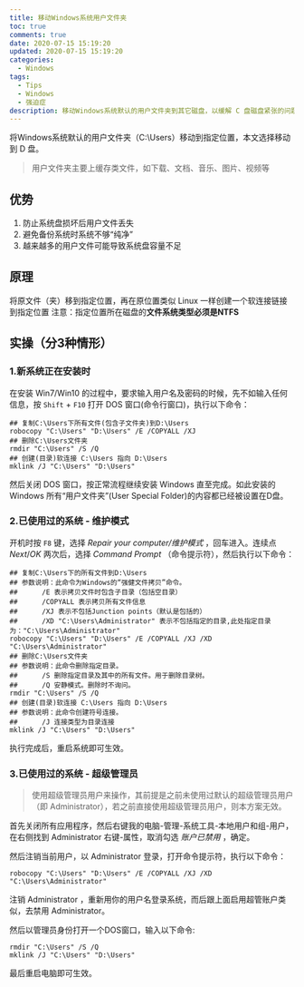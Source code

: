```yaml
---
title: 移动Windows系统用户文件夹
toc: true
comments: true
date: 2020-07-15 15:19:20
updated: 2020-07-15 15:19:20
categories:
  - Windows
tags:
  - Tips
  - Windows
  - 强迫症
description: 移动Windows系统默认的用户文件夹到其它磁盘，以缓解 C 盘磁盘紧张的问题
---
```


将Windows系统默认的用户文件夹（C:\\Users）移动到指定位置，本文选择移动到 D 盘。
> 用户文件夹主要上缓存类文件，如下载、文档、音乐、图片、视频等

## 优势
1. 防止系统盘损坏后用户文件丢失
2. 避免备份系统时系统不够“纯净”
3. 越来越多的用户文件可能导致系统盘容量不足

## 原理
将原文件（夹）移到指定位置，再在原位置类似 Linux 一样创建一个软连接链接到指定位置
注意：指定位置所在磁盘的**文件系统类型必须是NTFS**

## 实操（分3种情形）
### 1.新系统正在安装时

在安装 Win7/Win10 的过程中，要求输入用户名及密码的时候，先不如输入任何信息，按 `Shift` + `F10` 打开 DOS 窗口(命令行窗口)，执行以下命令：

``` DOS
## 复制C:\Users下所有文件(包含子文件夹)到D:\Users
robocopy "C:\Users" "D:\Users" /E /COPYALL /XJ
## 删除C:\Users文件夹 
rmdir "C:\Users" /S /Q 
## 创建(目录)软连接 C:\Users 指向 D:\Users
mklink /J "C:\Users" "D:\Users"
```

然后关闭 DOS 窗口，按正常流程继续安装 Windows 直至完成。如此安装的 Windows 所有“用户文件夹”(User Special Folder)的内容都已经被设置在D盘。

### 2.已使用过的系统 - 维护模式

开机时按 `F8` 键，选择 *Repair your computer/维护模式* ，回车进入。连续点 *Next*/*OK* 两次后，选择 *Command Prompt* （命令提示符），然后执行以下命令：
``` DOS
## 复制C:\Users下的所有文件到D:\Users
## 参数说明：此命令为Windows的“强健文件拷贝”命令。
##      /E 表示拷贝文件时包含子目录（包括空目录）
##      /COPYALL 表示拷贝所有文件信息
##      /XJ 表示不包括Junction points（默认是包括的）
##      /XD "C:\Users\Administrator" 表示不包括指定的目录,此处指定目录为："C:\Users\Administrator"
robocopy "C:\Users" "D:\Users" /E /COPYALL /XJ /XD "C:\Users\Administrator"
## 删除C:\Users文件夹 
## 参数说明：此命令删除指定目录。
##      /S 删除指定目录及其中的所有文件。用于删除目录树。
##      /Q 安静模式。删除时不询问。  
rmdir "C:\Users" /S /Q   
## 创建(目录)软连接 C:\Users 指向 D:\Users
## 参数说明：此命令创建符号连接。
##      /J 连接类型为目录连接
mklink /J "C:\Users" "D:\Users"
```
执行完成后，重启系统即可生效。

### 3.已使用过的系统 - 超级管理员

> 使用超级管理员用户来操作，其前提是之前未使用过默认的超级管理员用户（即 Administrator），若之前直接使用超级管理员用户，则本方案无效。

首先关闭所有应用程序，然后右键我的电脑-管理-系统工具-本地用户和组-用户，在右侧找到 Administrator 右键-属性，取消勾选 *账户已禁用* ，确定。

然后注销当前用户，以 Administrator 登录，打开命令提示符，执行以下命令：

``` DOS
robocopy "C:\Users" "D:\Users" /E /COPYALL /XJ /XD "C:\Users\Administrator"
```

注销 Administrator ，重新用你的用户名登录系统，而后跟上面启用超管账户类似，去禁用 Administrator。

然后以管理员身份打开一个DOS窗口，输入以下命令:
``` DOS
rmdir "C:\Users" /S /Q
mklink /J "C:\Users" "D:\Users"
```
最后重启电脑即可生效。
